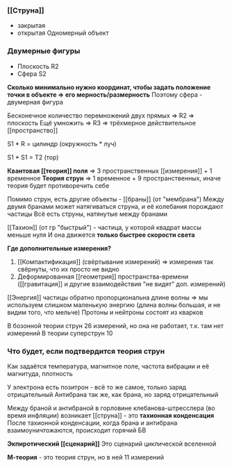 ### [[Струна]]
- закрытая
- открытая
Одномерный объект

### Двумерные фигуры
- Плоскость R2
- Сфера S2

**Сколько минимально нужно координат, чтобы задать положение точки в объекте => его мерность/размерность**
Поэтому сфера - двумерная фигура

Бесконечное количество перемножений двух прямых => R2 => плоскость
Ещё умножить => R3 => трёхмерное действительное [[пространство]]

S1 * R = цилиндр (окружность * луч)

S1 * S1 = T2 (тор)

**Квантовая [[теория]] поля** => 3 пространственных [[измерения]] + 1 временное
**Теория струн** => 1 временное + 9 пространственных, иначе теория будет противоречить себе

Помимо струн, есть другие объекты - [[браны]] (от "мембрана")
Между двумя бранами может натягиваться струна, и её колебания порождают частицы
Всё есть струны, натянутые между бранами

[[Тахион]] (от гр "быстрый") - частица, у которой квадрат массы меньше нуля
И она движется **только быстрее скорости света**

**Где дополнительные измерения?**
1. [[Компактификация]] (свёртывание измерений) => измерения так свёрнуты, что их просто не видно
2. Деформированная [[геометрия]] пространства-времени ([[гравитация]] и другие взаимодействия "не видят" доп. измерений)

[[Энергия]] частицы обратно пропорциональна длине волны => мы используем слишком маленькую энергию (длина волны большая, и не видим того, что мельче)
Протоны и нейтроны состоят из кварков

В бозонной теории струн 26 измерений, но она не работает, т.к. там нет измерений
В теории суперструн 10

### Что будет, если подтвердится теория струн
Как задаётся температура, магнитное поле, частота вибрации и её магнитуда, плотность

У электрона есть позитрон - всё то же самое, только заряд отрицательный
Антибрана так же, как брана, но заряд отрицательный

Между браной и антибраной в горловине клебанова-штресслера (во время инфляции) возникает [[струна]] - это **тахионная конденсация**
После тахионной конденсации, когда брана и антибрана взаимоуничтожаются, происходит горячий БВ

**Экпиротический [[сценарий]]**
Это сценарий циклической вселенной

**М-теория** - это теория струн, но в ней 11 измерений